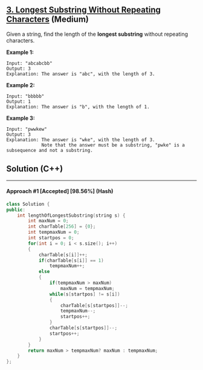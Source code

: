 ## [3. Longest Substring Without Repeating Characters](https://leetcode.com/problems/longest-substring-without-repeating-characters/) (Medium)

Given a string, find the length of the **longest substring** without repeating characters.

**Example 1:**

```
Input: "abcabcbb"
Output: 3 
Explanation: The answer is "abc", with the length of 3. 
```

**Example 2:**

```
Input: "bbbbb"
Output: 1
Explanation: The answer is "b", with the length of 1.
```

**Example 3:**

```
Input: "pwwkew"
Output: 3
Explanation: The answer is "wke", with the length of 3. 
             Note that the answer must be a substring, "pwke" is a subsequence and not a substring.
```

## Solution (C++)

------

#### Approach #1  [Accepted] [98.56%] (Hash)

```c++
class Solution {
public:
    int lengthOfLongestSubstring(string s) {
        int maxNum = 0;
        int charTable[256] = {0};
        int tempmaxNum = 0;
        int startpos = 0;
        for(int i = 0; i < s.size(); i++)
        {
            charTable[s[i]]++;
            if(charTable[s[i]] == 1)
                tempmaxNum++;
            else
            {
                if(tempmaxNum > maxNum)
                    maxNum = tempmaxNum;
                while(s[startpos] != s[i])
                {
                    charTable[s[startpos]]--;
                    tempmaxNum--;
                    startpos++;
                }
                charTable[s[startpos]]--;
                startpos++;
            }
        }
        return maxNum > tempmaxNum? maxNum : tempmaxNum;
    }
};
```

